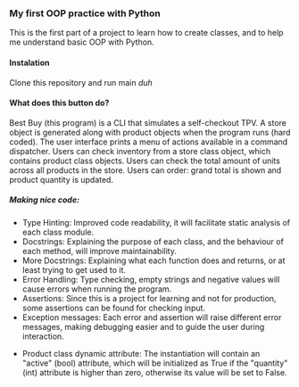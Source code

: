### My first OOP practice with Python

This is the first part of a project to learn how to create classes, and to help me understand basic OOP with Python.

#### Instalation

Clone this repository and run main *duh*

#### What does this button do?

Best Buy (this program) is a CLI that simulates a self-checkout TPV.
A store object is generated along with product objects when the program runs (hard coded).
The user interface prints a menu of actions available in a command dispatcher.
Users can check inventory from a store class object, which contains product class objects.
Users can check the total amount of units across all products in the store.
Users can order: grand total is shown and product quantity is updated.


##### Making nice code:

+ Type Hinting: Improved code readability, it will facilitate static analysis of each class module.
+ Docstrings: Explaining the purpose of each class, and the behaviour of each method, will improve maintainability.
+ More Docstrings: Explaining what each function does and returns, or at least trying to get used to it.
+ Error Handling: Type checking, empty strings and negative values will cause errors when running the program.
+ Assertions: Since this is a project for learning and not for production, some assertions can be found for checking input.
+ Exception messages: Each error and assertion will raise different error messages, making debugging easier and to guide the user during interaction.

* Product class dynamic attribute: The instantiation will contain an "active" (bool) attribute, which will be initialized as True if the "quantity" (int) attribute is higher than zero, otherwise its value will be set to False.